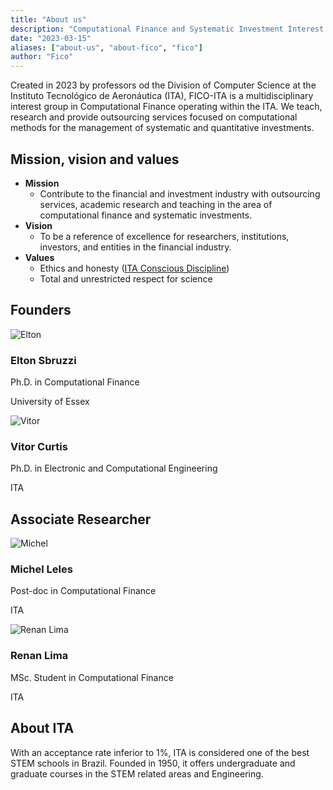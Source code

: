 ```yaml
---
title: "About us"
description: "Computational Finance and Systematic Investment Interest Group"
date: "2023-03-15"
aliases: ["about-us", "about-fico", "fico"]
author: "Fico"
---
```


Created in 2023 by professors od the Division of Computer Science at the Instituto Tecnológico de Aeronáutica (ITA), FICO-ITA is a multidisciplinary interest group in Computational Finance operating within the ITA. We teach, research and provide outsourcing services focused on computational methods for the management of systematic and quantitative investments.

## Mission, vision and values

- **Mission**
  - Contribute to the financial and investment industry with outsourcing services, academic research and teaching in the area of computational finance and systematic investments.
- **Vision**
  - To be a reference of excellence for researchers, institutions, investors, and entities in the financial industry.
- **Values**
  - Ethics and honesty ([ITA Conscious Discipline](http://www.aeitaonline.com.br/wiki/index.php?title=DC))
  - Total and unrestricted respect for science

## Founders

<div class="listfounders">
  <div class="card">
    <div class="person-img">
      <img src="/img/team/elton.png" alt="Elton"><h3>Elton Sbruzzi</h3>
    </div>
    <div class="person-diploma">
      <p>Ph.D. in Computational Finance</p>
      <p>University of Essex</p>
    </div>
    <div class="person-links">
      <a href="https://www.linkedin.com/in/eltonsbruzzi/" target="_blank"><i class="fa-brands fa-linkedin"></i></a>
    </div>
  </div>

  <div class="card">
    <div class="person-img">
      <img src="/img/team/vitor.png" alt="Vitor"><h3>Vitor Curtis</h3>
    </div>
    <div class="person-diploma">
      <p>Ph.D. in Electronic and Computational Engineering</p>
      <p>ITA</p>
    </div>
    <div class="person-links">
      <a href="https://www.linkedin.com/in/vitor-curtis/" target="_blank"><i class="fa-brands fa-linkedin"></i></a>
    </div>
  </div>
</div>

## Associate Researcher

<div class="listresearches">
  <div class="card">
    <div class="person-img">
      <img src="/img/team/michel.png" alt="Michel"><h3>Michel Leles</h3>
    </div>
    <div class="person-diploma">
      <p>Post-doc in Computational Finance</p>
      <p>ITA</p>
    </div>
    <div class="person-links">
      <a href="https://www.linkedin.com/in/michel-leles/" target="_blank"><i class="fa-brands fa-linkedin"></i></a>
    </div>
  </div>

  <div class="card">
    <div class="person-img">
      <img src="/img/team/renan_lima.png" alt="Renan Lima"><h3>Renan Lima</h3>
    </div>
    <div class="person-diploma">
      <p>MSc. Student in Computational Finance</p>
      <p>ITA</p>
    </div>
    <div class="person-links">
      <a href="https://www.linkedin.com/in/renandcl/" target="_blank"><i class="fa-brands fa-linkedin"></i></a>
    </div>
  </div>
</div>

## About ITA

With an acceptance rate inferior to 1%, ITA is considered one of the best STEM schools in Brazil. Founded in 1950, it offers undergraduate and graduate courses in the STEM related areas and Engineering.
